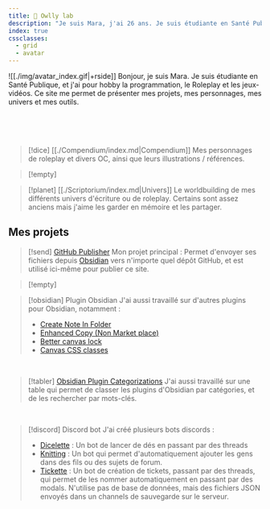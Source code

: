 ```yaml
---
title: 🦉 Owlly lab
description: "Je suis Mara, j'ai 26 ans. Je suis étudiante en Santé Publique, et j'ai pour hobby la programmation, le Roleplay et les jeux-vidéos. Ce site me permet de présenter mes projets, mes personnages, mes univers et mes outils."
index: true
cssclasses: 
  - grid
  - avatar
---
```


![[./img/avatar_index.gif|+rside]]
Bonjour, je suis Mara. Je suis étudiante en Santé Publique, et j'ai pour hobby la programmation, le Roleplay et les jeux-vidéos. Ce site me permet de présenter mes projets, mes personnages, mes univers et mes outils. 

<br/>
<br/>
<br/>

> [!dice] [[./Compendium/index.md|Compendium]]
> Mes personnages de roleplay et divers OC, ainsi que leurs illustrations / références.

> [!empty]

> [!planet] [[./Scriptorium/index.md|Univers]]
> Le worldbuilding de mes différents univers d'écriture ou de roleplay. Certains sont assez anciens mais j'aime les garder en mémoire et les partager.

## Mes projets

> [!send] [GitHub Publisher](https://obsidian-publisher.netlify.app/)
> Mon projet principal : Permet d'envoyer ses fichiers depuis [Obsidian](https://obsidian.md/) vers n'importe quel dépôt GitHub, et est utilisé ici-même pour publier ce site.

> [!empty] 

> [!obsidian] Plugin Obsidian
> J'ai aussi travaillé sur d'autres plugins pour Obsidian, notamment :
> - [Create Note In Folder](https://github.com/Lisandra-dev/obsidian-create-note-in-folder)
> - [Enhanced Copy (Non Market place)](https://github.com/Lisandra-dev/obsidian-enhanced-copy)
> - [Better canvas lock](https://github.com/Lisandra-dev/obsidian-better-canvas-lock)
> - [Canvas CSS classes](https://github.com/Lisandra-dev/obsidian-canvas-css-class)

<br/>

> [!tabler] [Obsidian Plugin Categorizations](https://cloud.seatable.io/dtable/external-links/37f27445cf4745178e06/)
> J'ai aussi travaillé sur une table qui permet de classer les plugins d'Obsidian par catégories, et de les rechercher par mots-clés.

<br/>

> [!discord] Discord bot
> J'ai créé plusieurs bots discords :
> - [Dicelette](https://github.com/Lisandra-dev/discord-dicelette/blob/main/README.fr.md) : Un bot de lancer de dés en passant par des threads
> - [Knitting](https://github.com/Lisandra-dev/Knitting-bot/blob/master/README_FR.md) : Un bot qui permet d'automatiquement ajouter les gens dans des fils ou des sujets de forum.
> - [Tickette](https://github.com/Lisandra-dev/tickette-bot) : Un bot de création de tickets, passant par des threads, qui permet de les nommer automatiquement en passant par des modals. N'utilise pas de base de données, mais des fichiers JSON envoyés dans un channels de sauvegarde sur le serveur.
